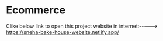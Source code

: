 # Ecommerce
Clike below link to open this project website in internet:----->
https://sneha-bake-house-website.netlify.app/
